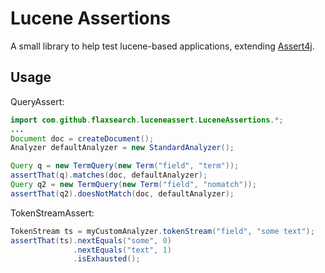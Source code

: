 Lucene Assertions
=================

A small library to help test lucene-based applications, extending [Assert4j](http://joel-costigliola.github.io/assertj/index.html).

Usage
---

QueryAssert:
```java
import com.github.flaxsearch.luceneassert.LuceneAssertions.*;
...
Document doc = createDocument();
Analyzer defaultAnalyzer = new StandardAnalyzer();

Query q = new TermQuery(new Term("field", "term"));
assertThat(q).matches(doc, defaultAnalyzer);
Query q2 = new TermQuery(new Term("field", "nomatch"));
assertThat(q2).doesNotMatch(doc, defaultAnalyzer);
```

TokenStreamAssert:
```java
TokenStream ts = myCustomAnalyzer.tokenStream("field", "some text");
assertThat(ts).nextEquals("some", 0)
              .nextEquals("text", 1)
              .isExhausted();
```